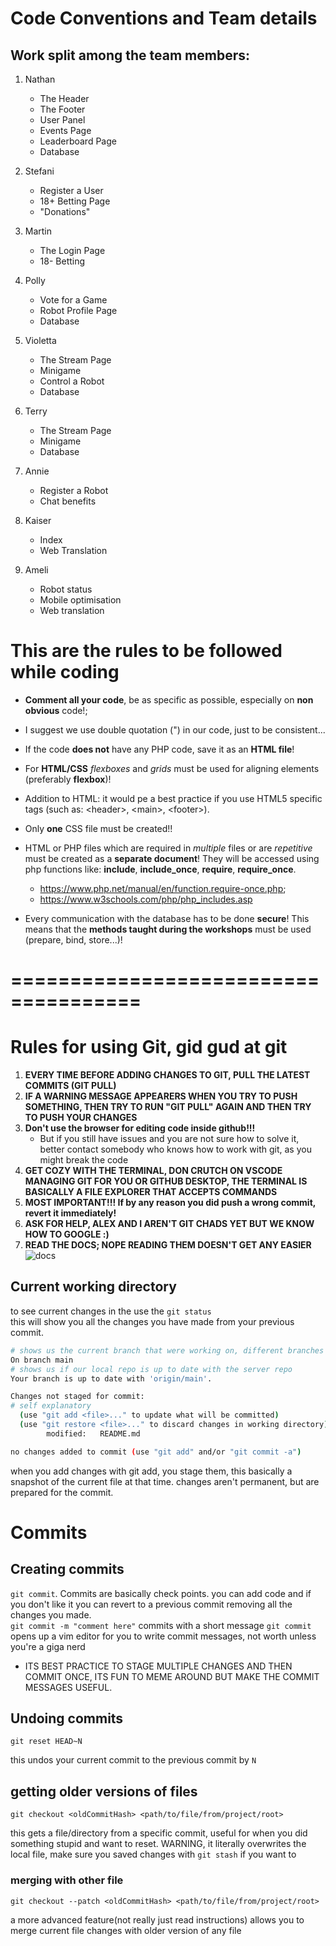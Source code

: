 # Code Conventions and Team details

## Work split among the team members:

1. Nathan
    - The Header
    - The Footer
    - User Panel
    - Events Page
    - Leaderboard Page
    - Database

2. Stefani
    - Register a User
    - 18+ Betting Page
    - "Donations"
3. Martin
    - The Login Page
    - 18- Betting
4. Polly
    - Vote for a Game
    - Robot Profile Page
    - Database
5. Violetta
    - The Stream Page
    - Minigame
    - Control a Robot
    - Database
6. Terry
    - The Stream Page
    - Minigame
    - Database
7. Annie
    - Register a Robot
    - Chat benefits
8. Kaiser
    - Index
    - Web Translation
9. Ameli
    - Robot status
    - Mobile optimisation
    - Web translation

# This are the rules to be followed while coding

- **Comment all your code**, be as specific as possible, especially on **non obvious** code!;
- I suggest we use double quotation (") in our code, just to be consistent...
- If the code **does not** have any PHP code, save it as an **HTML file**!
- For **HTML/CSS** _flexboxes_ and _grids_ must be used for aligning elements (preferably **flexbox**)!
- Addition to HTML: it would pe a best practice if you use HTML5 specific tags (such as: &lt;header&gt;, &lt;main&gt;,
  &lt;footer&gt;).
- Only **one** CSS file must be created!!
- HTML or PHP files which are required in _multiple_ files or are _repetitive_ must be created as a **separate
  document**!
  They will be accessed using php functions like: **include**, **include_once**, **require**, **require_once**.

    - <https://www.php.net/manual/en/function.require-once.php>;
    - <https://www.w3schools.com/php/php_includes.asp>

- Every communication with the database has to be done **secure**! This means that the **methods taught during the
  workshops** must be used (prepare, bind, store...)!

# =====================================

# Rules for using Git, gid gud at git

1. **EVERY TIME BEFORE ADDING CHANGES TO GIT, PULL THE LATEST COMMITS (GIT PULL)**
2. **IF A WARNING MESSAGE APPEARERS WHEN YOU TRY TO PUSH SOMETHING, THEN TRY TO RUN "GIT PULL" AGAIN AND THEN TRY TO
   PUSH YOUR CHANGES**
3. **Don't use the browser for editing code inside github!!!**
    - But if you still have issues and you are not sure how to solve it, better contact somebody who knows how to work
      with git, as you might break the code
4. **GET COZY WITH THE TERMINAL, DON CRUTCH ON VSCODE MANAGING GIT FOR YOU OR GITHUB DESKTOP, THE TERMINAL IS BASICALLY
   A FILE EXPLORER THAT ACCEPTS COMMANDS**
5. **MOST IMPORTANT!!! If by any reason you did push a wrong commit, revert it immediately!**
6. **ASK FOR HELP, ALEX AND I AREN'T GIT CHADS YET BUT WE KNOW HOW TO GOOGLE :)**
7. **READ THE DOCS; NOPE READING THEM DOESN'T GET ANY EASIER**
   ![docs](docs/assets/docs.png)

## Current working directory

to see current changes in the use the `git status`
<br>
this will show you all the changes you have made from your previous commit.

```bash
# shows us the current branch that were working on, different branches are different versions of the same software
On branch main
# shows us if our local repo is up to date with the server repo
Your branch is up to date with 'origin/main'.

Changes not staged for commit:
# self explanatory
  (use "git add <file>..." to update what will be committed)
  (use "git restore <file>..." to discard changes in working directory)
        modified:   README.md

no changes added to commit (use "git add" and/or "git commit -a")
```

when you add changes with git add, you stage them, this basically a snapshot of the current file at that time. changes
aren't permanent, but are prepared for the commit.

# Commits

## Creating commits

`git commit`. Commits are basically check points. you can add code and if you don't like it you can revert to a previous
commit removing all the changes you made.
<br>
`git commit -m "comment here"` commits with a short message
`git commit` opens up a vim editor for you to write commit messages, not worth unless you're a giga nerd

- ITS BEST PRACTICE TO STAGE MULTIPLE CHANGES AND THEN COMMIT ONCE, ITS FUN TO MEME AROUND BUT MAKE THE COMMIT MESSAGES
  USEFUL.

## Undoing commits

```
git reset HEAD~N
```

this undos your current commit to the previous commit by `N`

## getting older versions of files

```
git checkout <oldCommitHash> <path/to/file/from/project/root>
```

this gets a file/directory from a specific commit, useful for when you did something stupid and want to reset. WARNING,
it literally overwrites the local file, make sure you saved changes with `git stash` if you want to

### merging with other file

```
git checkout --patch <oldCommitHash> <path/to/file/from/project/root>
```

a more advanced feature(not really just read instructions) allows you to merge current file changes with older version
of any file
